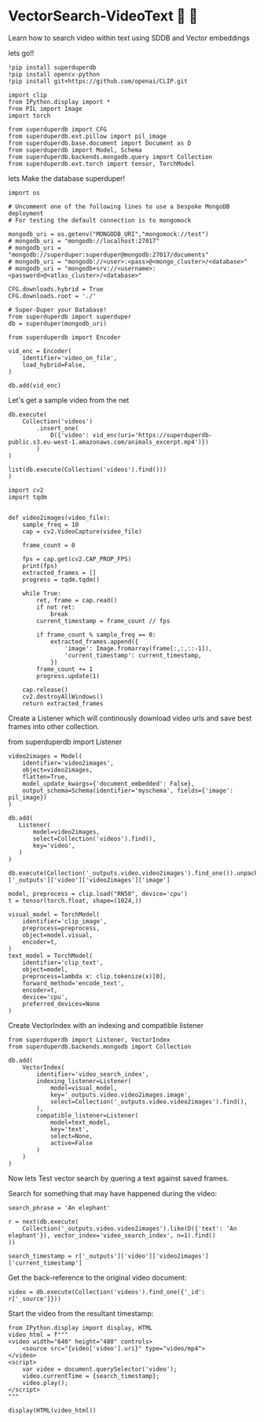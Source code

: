 # VectorSearch-VideoText 🍿 🎥
Learn how to search video within text using SDDB and Vector embeddings

lets go!!
```
!pip install superduperdb
!pip install opencv-python
!pip install git+https://github.com/openai/CLIP.git
```

```
import clip
from IPython.display import *
from PIL import Image
import torch

from superduperdb import CFG
from superduperdb.ext.pillow import pil_image
from superduperdb.base.document import Document as D
from superduperdb import Model, Schema
from superduperdb.backends.mongodb.query import Collection
from superduperdb.ext.torch import tensor, TorchModel
```

lets Make the database superduper!

```
import os

# Uncomment one of the following lines to use a bespoke MongoDB deployment
# For testing the default connection is to mongomock

mongodb_uri = os.getenv("MONGODB_URI","mongomock://test")
# mongodb_uri = "mongodb://localhost:27017"
# mongodb_uri = "mongodb://superduper:superduper@mongodb:27017/documents"
# mongodb_uri = "mongodb://<user>:<pass>@<mongo_cluster>/<database>"
# mongodb_uri = "mongodb+srv://<username>:<password>@<atlas_cluster>/<database>"

CFG.downloads.hybrid = True
CFG.downloads.root = './'

# Super-Duper your Database!
from superduperdb import superduper
db = superduper(mongodb_uri)
```

```
from superduperdb import Encoder

vid_enc = Encoder(
    identifier='video_on_file',
    load_hybrid=False,
)

db.add(vid_enc)
```

Let's get a sample video from the net

```
db.execute(
    Collection('videos')
        .insert_one(
            D({'video': vid_enc(uri='https://superduperdb-public.s3.eu-west-1.amazonaws.com/animals_excerpt.mp4')})
        )
)
```

```
list(db.execute(Collection('videos').find()))
)
```

```
import cv2
import tqdm


def video2images(video_file):
    sample_freq = 10
    cap = cv2.VideoCapture(video_file)

    frame_count = 0

    fps = cap.get(cv2.CAP_PROP_FPS)
    print(fps)
    extracted_frames = []
    progress = tqdm.tqdm()

    while True:
        ret, frame = cap.read()
        if not ret:
            break
        current_timestamp = frame_count // fps
        
        if frame_count % sample_freq == 0:
            extracted_frames.append({
                'image': Image.fromarray(frame[:,:,::-1]),
                'current_timestamp': current_timestamp,
            })
        frame_count += 1        
        progress.update(1)
    
    cap.release()
    cv2.destroyAllWindows()
    return extracted_frames
```

Create a Listener which will continously download video urls and save best frames into other collection.

from superduperdb import Listener

```
video2images = Model(
    identifier='video2images',
    object=video2images,
    flatten=True,
    model_update_kwargs={'document_embedded': False},
    output_schema=Schema(identifier='myschema', fields={'image': pil_image})
)

db.add(
   Listener(
       model=video2images,
       select=Collection('videos').find(),
       key='video',
   )
)
```

```
db.execute(Collection('_outputs.video.video2images').find_one()).unpack()['_outputs']['video']['video2images']['image']
```

```
model, preprocess = clip.load("RN50", device='cpu')
t = tensor(torch.float, shape=(1024,))

visual_model = TorchModel(
    identifier='clip_image',
    preprocess=preprocess,
    object=model.visual,
    encoder=t,
)
text_model = TorchModel(
    identifier='clip_text',
    object=model,
    preprocess=lambda x: clip.tokenize(x)[0],
    forward_method='encode_text',
    encoder=t,
    device='cpu',
    preferred_devices=None
)
```

Create VectorIndex with an indexing and compatible listener

```
from superduperdb import Listener, VectorIndex
from superduperdb.backends.mongodb import Collection

db.add(
    VectorIndex(
        identifier='video_search_index',
        indexing_listener=Listener(
            model=visual_model,
            key='_outputs.video.video2images.image',
            select=Collection('_outputs.video.video2images').find(),
        ),
        compatible_listener=Listener(
            model=text_model,
            key='text',
            select=None,
            active=False
        )
    )
)
```

Now lets Test vector search by quering a text against saved frames.

Search for something that may have happened during the video:

```
search_phrase = 'An elephant'

r = next(db.execute(
    Collection('_outputs.video.video2images').like(D({'text': 'An elephant'}), vector_index='video_search_index', n=1).find()
))

search_timestamp = r['_outputs']['video']['video2images']['current_timestamp']
```

Get the back-reference to the original video document:

```
video = db.execute(Collection('videos').find_one({'_id': r['_source']}))
```

Start the video from the resultant timestamp:

```
from IPython.display import display, HTML
video_html = f"""
<video width="640" height="480" controls>
    <source src="{video['video'].uri}" type="video/mp4">
</video>
<script>
    var video = document.querySelector('video');
    video.currentTime = {search_timestamp};
    video.play();
</script>
"""

display(HTML(video_html))
```










